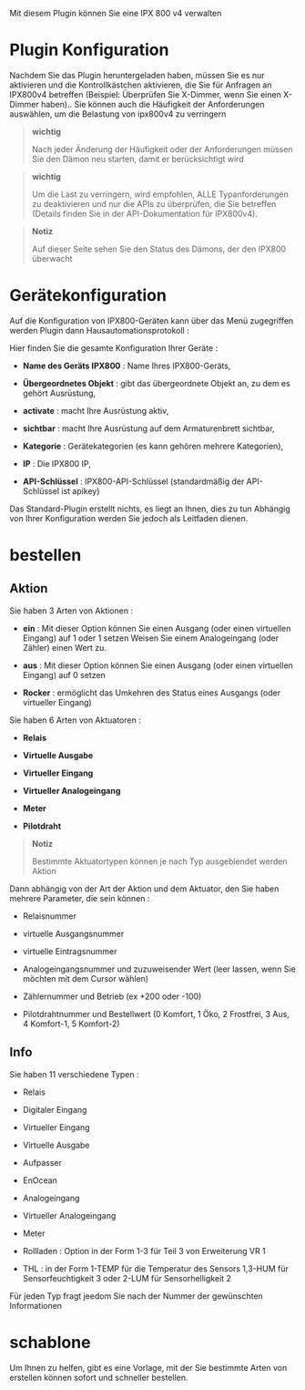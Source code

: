 Mit diesem Plugin können Sie eine IPX 800 v4 verwalten

Plugin Konfiguration 
=======================

Nachdem Sie das Plugin heruntergeladen haben, müssen Sie es nur aktivieren und die Kontrollkästchen aktivieren, die Sie für Anfragen an IPX800v4 betreffen (Beispiel: Überprüfen Sie X-Dimmer, wenn Sie einen X-Dimmer haben).. Sie können auch die Häufigkeit der Anforderungen auswählen, um die Belastung von ipx800v4 zu verringern

> **wichtig**
>
> Nach jeder Änderung der Häufigkeit oder der Anforderungen müssen Sie den Dämon neu starten, damit er berücksichtigt wird

> **wichtig**
>
> Um die Last zu verringern, wird empfohlen, ALLE Typanforderungen zu deaktivieren und nur die APIs zu überprüfen, die Sie betreffen (Details finden Sie in der API-Dokumentation für IPX800v4).

> **Notiz**
>
> Auf dieser Seite sehen Sie den Status des Dämons, der den IPX800 überwacht

Gerätekonfiguration 
=============================

Auf die Konfiguration von IPX800-Geräten kann über das Menü zugegriffen werden
Plugin dann Hausautomationsprotokoll :

Hier finden Sie die gesamte Konfiguration Ihrer Geräte :

-   **Name des Geräts IPX800** : Name Ihres IPX800-Geräts,

-   **Übergeordnetes Objekt** : gibt das übergeordnete Objekt an, zu dem es gehört
    Ausrüstung,

-   **activate** : macht Ihre Ausrüstung aktiv,

-   **sichtbar** : macht Ihre Ausrüstung auf dem Armaturenbrett sichtbar,

-   **Kategorie** : Gerätekategorien (es kann gehören
    mehrere Kategorien),

-   **IP** : Die IPX800 IP,

-   **API-Schlüssel** : IPX800-API-Schlüssel (standardmäßig der API-Schlüssel
    ist apikey)

Das Standard-Plugin erstellt nichts, es liegt an Ihnen, dies zu tun
Abhängig von Ihrer Konfiguration werden Sie jedoch als Leitfaden dienen.

bestellen 
========

Aktion 
------

Sie haben 3 Arten von Aktionen :

-   **ein** : Mit dieser Option können Sie einen Ausgang (oder einen virtuellen Eingang) auf 1 oder 1 setzen
    Weisen Sie einem Analogeingang (oder Zähler) einen Wert zu.

-   **aus** : Mit dieser Option können Sie einen Ausgang (oder einen virtuellen Eingang) auf 0 setzen

-   **Rocker** : ermöglicht das Umkehren des Status eines Ausgangs (oder
    virtueller Eingang)

Sie haben 6 Arten von Aktuatoren :

-   **Relais**

-   **Virtuelle Ausgabe**

-   **Virtueller Eingang**

-   **Virtueller Analogeingang**

-   **Meter**

-   **Pilotdraht**

> **Notiz**
>
> Bestimmte Aktuatortypen können je nach Typ ausgeblendet werden
> Aktion

Dann abhängig von der Art der Aktion und dem Aktuator, den Sie haben
mehrere Parameter, die sein können :

-   Relaisnummer

-   virtuelle Ausgangsnummer

-   virtuelle Eintragsnummer

-   Analogeingangsnummer und zuzuweisender Wert (leer lassen, wenn
    Sie möchten mit dem Cursor wählen)

-   Zählernummer und Betrieb (ex +200 oder -100)

-   Pilotdrahtnummer und Bestellwert (0 Komfort, 1 Öko, 2 Frostfrei, 3 Aus, 4 Komfort-1, 5 Komfort-2)

Info 
----

Sie haben 11 verschiedene Typen :

-   Relais

-   Digitaler Eingang

-   Virtueller Eingang

-   Virtuelle Ausgabe

-   Aufpasser

-   EnOcean

-   Analogeingang

-   Virtueller Analogeingang

-   Meter

-   Rollladen : Option in der Form 1-3 für Teil 3 von
    Erweiterung VR 1

-   THL : in der Form 1-TEMP für die Temperatur des Sensors 1,3-HUM
    für Sensorfeuchtigkeit 3 oder 2-LUM für Sensorhelligkeit
    2

Für jeden Typ fragt jeedom Sie nach der Nummer der gewünschten Informationen

schablone 
========

Um Ihnen zu helfen, gibt es eine Vorlage, mit der Sie bestimmte Arten von erstellen können
sofort und schneller bestellen.